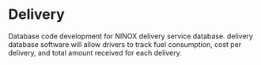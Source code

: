 # Delivery
Database code development for NINOX  delivery service database.
 delivery database software will allow drivers to track fuel consumption, cost per delivery, and total amount received for each delivery. 
